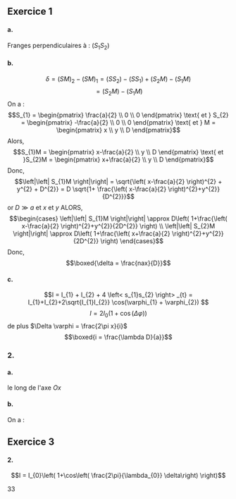 ## Exercice 1
#### a.
Franges perpendiculaires à : $(S_{1}S_{2})$ 

#### b.
$$\delta = (SM)_{2} - (SM)_{1} = (SS_{2}) -(SS_{1})  + (S_{2}M) - (S_{1}M)$$
$$= (S_{2}M) - (S_{1}M)$$
On a : 
$$S_{1} = \begin{pmatrix}
\frac{a}{2} \\
0 \\
0
\end{pmatrix} \text{ et } S_{2} = \begin{pmatrix}
-\frac{a}{2} \\
0 \\
0
\end{pmatrix} \text{ et } M = \begin{pmatrix}
x \\
y \\
D
\end{pmatrix}$$
Alors, 
$$S_{1}M = \begin{pmatrix}
x-\frac{a}{2} \\
y \\
D
\end{pmatrix} \text{ et }S_{2}M = \begin{pmatrix}
x+\frac{a}{2} \\
y \\
D
\end{pmatrix}$$
Donc, 
$$\left|\left| S_{1}M \right|\right| = \sqrt{\left( x-\frac{a}{2} \right)^{2} + y^{2} + D^{2}} = D \sqrt{1+ \frac{\left( x-\frac{a}{2} \right)^{2}+y^{2}}{D^{2}}}$$
or $D \gg a \text{ et }x \text{ et }y$
ALORS, 
$$\begin{cases}
\left|\left| S_{1}M \right|\right| \approx D\left( 1+\frac{\left( x-\frac{a}{2} \right)^{2}+y^{2}}{2D^{2}} \right)  \\
\left|\left| S_{2}M \right|\right| \approx D\left( 1+\frac{\left( x+\frac{a}{2} \right)^{2}+y^{2}}{2D^{2}} \right) 
\end{cases}$$
Donc, 
$$\boxed{\delta = \frac{nax}{D}}$$



#### c.
$$I = I_{1} + I_{2} + 4 \left< s_{1}s_{2} \right> _{t} = I_{1}+I_{2}+2\sqrt{I_{1}I_{2}} \cos(\varphi_{1} + \varphi_{2})  $$
$$I = 2I_{0}(1+\cos(\Delta \varphi))$$
de plus $\Delta \varphi = \frac{2\pi x}{i}$
$$\boxed{i = \frac{\lambda D}{a}}$$

### 2.
#### a.
le long de l'axe $Ox$ 

#### b.
On a : 


## Exercice 3
#### 2.
$$I = I_{0}\left( 1+\cos\left( \frac{2\pi}{\lambda_{0}} \delta\right) \right)$$

33